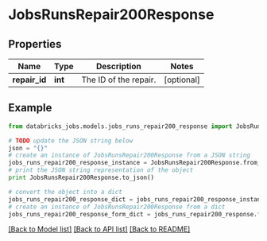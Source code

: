 # JobsRunsRepair200Response


## Properties
Name | Type | Description | Notes
------------ | ------------- | ------------- | -------------
**repair_id** | **int** | The ID of the repair. | [optional] 

## Example

```python
from databricks_jobs.models.jobs_runs_repair200_response import JobsRunsRepair200Response

# TODO update the JSON string below
json = "{}"
# create an instance of JobsRunsRepair200Response from a JSON string
jobs_runs_repair200_response_instance = JobsRunsRepair200Response.from_json(json)
# print the JSON string representation of the object
print JobsRunsRepair200Response.to_json()

# convert the object into a dict
jobs_runs_repair200_response_dict = jobs_runs_repair200_response_instance.to_dict()
# create an instance of JobsRunsRepair200Response from a dict
jobs_runs_repair200_response_form_dict = jobs_runs_repair200_response.from_dict(jobs_runs_repair200_response_dict)
```
[[Back to Model list]](../README.md#documentation-for-models) [[Back to API list]](../README.md#documentation-for-api-endpoints) [[Back to README]](../README.md)


